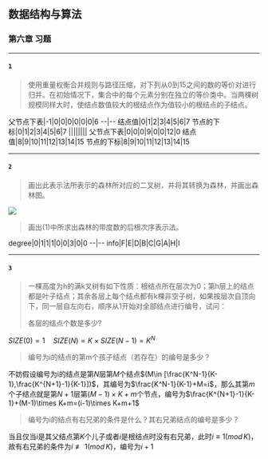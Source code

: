 ## 数据结构与算法
### 第六章 习题
***
#### `1`
> 使用重量权衡合并规则与路径压缩，对下列从0到15之间的数的等价对进行归并。在初始情况下，集合中的每个元素分别在独立的等价类中。当两棵树规模同样大时，使结点数值较大的根结点作为值较小的根结点的子结点。

父节点下表|-1|0|0|0|0|0|0|6
--|--
结点值|0|1|2|3|4|5|6|7
节点的下标|0|1|2|3|4|5|6|7
||||||||
父节点下表|0|0|0|9|0|0|12|0
结点值|8|9|10|11|12|13|14|15
节点的下标|8|9|10|11|12|13|14|15
***
#### `2`
> 画出此表示法所表示的森林所对应的二叉树，并将其转换为森林，并画出森林图。

![](http://img2.ph.126.net/CNgSJ4fTTv7m4j-oQUGAHw==/6632526817632199499.jpg)
> 画出(1)中所求出森林的带度数的后根次序表示法。

degree|0|1|1|1|0|0|3|0|0
--|--
info|F|E|D|B|C|G|A|H|I
***
#### `3`
> 一棵高度为h的满k叉树有如下性质：根结点所在层次为0；第h层上的结点都是叶子结点；其余各层上每个结点都有k棵非空子树，如果按层次自顶向下，同一层自左向右，顺序从1开始对全部结点进行编号，试问：
> 
> 各层的结点个数是多少?   

$SIZE(0)=1\quad SIZE(N)=K\times SIZE(N-1)=K^N$
> 编号为i的结点的第m个孩子结点（若存在）的编号是多少？

不妨假设编号为i的结点是第$N$层第$M$个结点$(M\in [\frac{K^N-1}{K-1},\frac{K^{N+1}-1}{K-1}])$，其编号为$\frac{K^N-1}{K-1}+M=i$，那么其第$m$个子结点就是第$N+1$层第$(M-1)\times K+m$个节点，编号为$\frac{K^{N+1}-1}{K-1}+(M-1)\times K+m=(i-1)\times K+m+1$
> 编号为i的结点有右兄弟的条件是什么？其右兄弟结点的编号是多少？

当且仅当$i$是其父结点第$K$个儿子或者$i$是根结点时没有右兄弟，此时$i\equiv1(mod\,K)$，故有右兄弟的条件为$i\not\equiv1(mod\,K)$，编号为$i+1$
